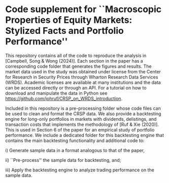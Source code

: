 # Code supplement for ``Macroscopic Properties of Equity Markets: Stylized Facts and Portfolio Performance''

This repository contains all of the code to reproduce the analysis in [Campbell, Song & Wong (2024)]. Each section in the paper has a corresponding code folder that generates the figures and results. The market data used in the study was obtained under license from the Center for Research in Security Prices through Wharton Research Data Services (WRDS). Academic licenses are available at many institutions and the data can be accessed directly or through an API. For a tutorial on how to download and manipulate the data in Python see https://github.com/johruf/CRSP_on_WRDS_introduction.

Included in this repository is a pre-processing folder whose code files can be used to clean and format the CRSP data. We also provide a backtesting engine for long-only portfolios in markets with dividends, delistings, and transaction costs that implements the methodology of [Ruf & Xie (2020)]. This is used in Section 6 of the paper for an empirical study of portfolio performance. We include a dedicated folder for this backtesting engine that contains the main backtesting functionality and additional code to: 

i) Generate sample data in a format analogous to that of the paper,

ii) ``Pre-process'' the sample data for backtesting, and;

iii) Apply the backtesting engine to analyze trading performance on the sample data.
